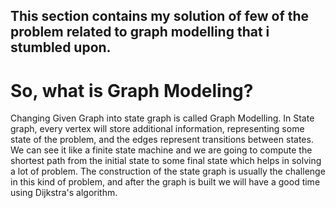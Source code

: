 ## This section contains my solution of few of the problem related to graph modelling that i stumbled upon.
# So, what is Graph Modeling?
Changing Given Graph into state graph is called Graph Modelling. In State graph, every vertex will store additional information, representing some state of the problem, 
and the edges represent transitions between states. We can see it like a finite state machine and we are going to compute the shortest path from
the initial state to some final state which helps in solving a lot of problem. The construction of the state graph is usually the challenge in this kind of problem, and after the graph 
is built we will have a good time using Dijkstra's algorithm.
